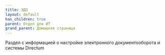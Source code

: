 ```yaml
---
title: ЭДО
layout: default
has_children: true
parent: Отдел для ИТ
grand_parent: Домашняя страница
---
```


Раздел с информацией о настройке электронного документооборота и системы Directum